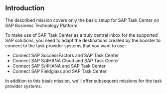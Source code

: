 ## Introduction
The described mission covers only the basic setup for SAP Task Center on SAP Business Technology Platform.

To make use of SAP Task Center as a truly central inbox for the supported SAP solutions, you need to adapt the destinations created by the booster to connect to the task provider systems that you want to use:

- Connect SAP SuccessFactors and SAP Task Center
- Connect SAP S/4HANA Cloud and SAP Task Center
- Connect SAP S/4HANA and SAP Task Center
- Connect SAP Fieldglass and SAP Task Center

In addition to this basic mission, we'll offer subsequent missions for the task provider systems.